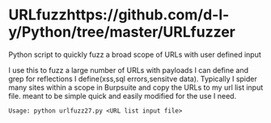 # URLfuzzhttps://github.com/d-l-y/Python/tree/master/URLfuzzer
Python script to quickly fuzz a broad scope of URLs with user defined input

I use this to fuzz a large number of URLs with payloads I can define and grep for reflections I define(xss,sql errors,sensitve data). Typically I spider many sites within a scope in Burpsuite and copy the URLs to my url list input file.
meant to be simple quick and easily modified for the use I need.

`Usage: python urlfuzz27.py <URL list input file>`
